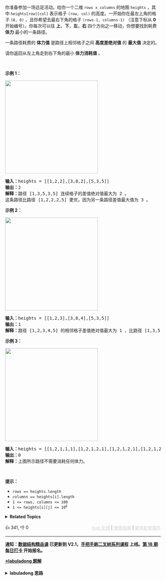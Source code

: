 <p>你准备参加一场远足活动。给你一个二维&nbsp;<code>rows x columns</code>&nbsp;的地图&nbsp;<code>heights</code>&nbsp;，其中&nbsp;<code>heights[row][col]</code>&nbsp;表示格子&nbsp;<code>(row, col)</code>&nbsp;的高度。一开始你在最左上角的格子&nbsp;<code>(0, 0)</code>&nbsp;，且你希望去最右下角的格子&nbsp;<code>(rows-1, columns-1)</code>&nbsp;（注意下标从 <strong>0</strong> 开始编号）。你每次可以往 <strong>上</strong>，<strong>下</strong>，<strong>左</strong>，<strong>右</strong>&nbsp;四个方向之一移动，你想要找到耗费 <strong>体力</strong> 最小的一条路径。</p>

<p>一条路径耗费的 <strong>体力值</strong>&nbsp;是路径上相邻格子之间 <strong>高度差绝对值</strong>&nbsp;的 <strong>最大值</strong>&nbsp;决定的。</p>

<p>请你返回从左上角走到右下角的最小<strong>&nbsp;体力消耗值</strong>&nbsp;。</p>

<p>&nbsp;</p>

<p><strong>示例 1：</strong></p>

<p><img alt="" src="https://assets.leetcode-cn.com/aliyun-lc-upload/uploads/2020/10/25/ex1.png" style="width: 300px; height: 300px;" /></p>

<pre>
<b>输入：</b>heights = [[1,2,2],[3,8,2],[5,3,5]]
<b>输出：</b>2
<b>解释：</b>路径 [1,3,5,3,5] 连续格子的差值绝对值最大为 2 。
这条路径比路径 [1,2,2,2,5] 更优，因为另一条路径差值最大值为 3 。
</pre>

<p><strong>示例 2：</strong></p>

<p><img alt="" src="https://assets.leetcode-cn.com/aliyun-lc-upload/uploads/2020/10/25/ex2.png" style="width: 300px; height: 300px;" /></p>

<pre>
<b>输入：</b>heights = [[1,2,3],[3,8,4],[5,3,5]]
<b>输出：</b>1
<b>解释：</b>路径 [1,2,3,4,5] 的相邻格子差值绝对值最大为 1 ，比路径 [1,3,5,3,5] 更优。
</pre>

<p><strong>示例 3：</strong></p> 
<img alt="" src="https://assets.leetcode-cn.com/aliyun-lc-upload/uploads/2020/10/25/ex3.png" style="width: 300px; height: 300px;" /> 
<pre>
<b>输入：</b>heights = [[1,2,1,1,1],[1,2,1,2,1],[1,2,1,2,1],[1,2,1,2,1],[1,1,1,2,1]]
<b>输出：</b>0
<b>解释：</b>上图所示路径不需要消耗任何体力。
</pre>

<p>&nbsp;</p>

<p><strong>提示：</strong></p>

<ul> 
 <li><code>rows == heights.length</code></li> 
 <li><code>columns == heights[i].length</code></li> 
 <li><code>1 &lt;= rows, columns &lt;= 100</code></li> 
 <li><code>1 &lt;= heights[i][j] &lt;= 10<sup>6</sup></code></li> 
</ul>

<details><summary><strong>Related Topics</strong></summary>深度优先搜索 | 广度优先搜索 | 并查集 | 数组 | 二分查找 | 矩阵 | 堆（优先队列）</details><br>

<div>👍 341, 👎 0<span style='float: right;'><span style='color: gray;'><a href='https://github.com/labuladong/fucking-algorithm/discussions/939' target='_blank' style='color: lightgray;text-decoration: underline;'>bug 反馈</a> | <a href='https://labuladong.gitee.io/article/fname.html?fname=jb插件简介' target='_blank' style='color: lightgray;text-decoration: underline;'>使用指南</a> | <a href='https://labuladong.github.io/algo/images/others/%E5%85%A8%E5%AE%B6%E6%A1%B6.jpg' target='_blank' style='color: lightgray;text-decoration: underline;'>更多配套插件</a></span></span></div>

<div id="labuladong"><hr>

**通知：[数据结构精品课](https://aep.h5.xeknow.com/s/1XJHEO) 已更新到 V2.1，[手把手刷二叉树系列课程](https://aep.xet.tech/s/3YGcq3) 上线。[第 18 期每日打卡](https://aep.xet.tech/s/2PLO1n) 开始报名。**



<p><strong><a href="https://labuladong.github.io/article/slug.html?slug=path-with-minimum-effort" target="_blank">⭐️labuladong 题解</a></strong></p>
<details><summary><strong>labuladong 思路</strong></summary>

## 基本思路

如果你把二维数组中每个 `(x, y)` 坐标看做一个节点，它的上下左右坐标就是相邻节点，它对应的值和相邻坐标对应的值之差的绝对值就是题目说的「体力消耗」，你就可以理解为边的权重。

这样就可以使用 Dijkstra 算法求解了，只不过这道题中评判一条路径是长还是短的标准不再是路径经过的权重总和，而是路径经过的权重最大值。

Dijkstra 算法模板的背景知识较多，请看详细题解。

**详细题解：[Dijkstra 算法模板及应用](https://labuladong.github.io/article/fname.html?fname=dijkstra算法)**

**标签：Dijkstra 算法，[图论算法](https://mp.weixin.qq.com/mp/appmsgalbum?__biz=MzAxODQxMDM0Mw==&action=getalbum&album_id=2122000448684457990)，最短路径算法**

## 解法代码

<div class="tab-panel"><div class="tab-nav">
<button data-tab-item="cpp" class="tab-nav-button btn " data-tab-group="default" onclick="switchTab(this)">cpp🤖</button>

<button data-tab-item="python" class="tab-nav-button btn " data-tab-group="default" onclick="switchTab(this)">python🤖</button>

<button data-tab-item="java" class="tab-nav-button btn active" data-tab-group="default" onclick="switchTab(this)">java🟢</button>

<button data-tab-item="go" class="tab-nav-button btn " data-tab-group="default" onclick="switchTab(this)">go🤖</button>

<button data-tab-item="javascript" class="tab-nav-button btn " data-tab-group="default" onclick="switchTab(this)">javascript🤖</button>
</div><div class="tab-content">
<div data-tab-item="cpp" class="tab-item " data-tab-group="default"><div class="highlight">

```cpp
// 注意：cpp 代码由 chatGPT🤖 根据我的 java 代码翻译，旨在帮助不同背景的读者理解算法逻辑。
// 本代码已经通过力扣的全部测试用例，可直接粘贴提交。

class Solution {
public:
    // Dijkstra 算法，计算 (0, 0) 到 (m - 1, n - 1) 的最小体力消耗
    int minimumEffortPath(vector<vector<int>>& heights) {
        int m = heights.size(), n = heights[0].size();
        // 定义：从 (0, 0) 到 (i, j) 的最小体力消耗是 effortTo[i][j]
        vector<vector<int>> effortTo(m,vector<int>(n, INT_MAX)); // dp table 初始化为正无穷
        // base case，起点到起点的最小消耗就是 0
        effortTo[0][0] = 0;

        // 优先级队列，effortFromStart 较小的排在前面
        priority_queue<State,vector<State>,Comp> pq; // 第二个参数就是自定义语法格式，详见下方
        // 从起点 (0, 0) 开始进行 BFS
        pq.push(State(0, 0, 0));

        while (!pq.empty()) {
            State curState = pq.top();
            pq.pop();
            int curX = curState.x;
            int curY = curState.y;
            int curEffortFromStart = curState.effortFromStart;

            // 到达终点提前结束
            if (curX == m - 1 && curY == n - 1) {
                return curEffortFromStart;
            }

            if (curEffortFromStart > effortTo[curX][curY]) {
                continue;
            }
            // 将 (curX, curY) 的相邻坐标装入队列
            for (auto& neighbor : adj(heights, curX, curY)) {
                int nextX = neighbor[0];
                int nextY = neighbor[1];
                // 计算从 (curX, curY) 达到 (nextX, nextY) 的消耗
                int effortToNextNode = max(
                    effortTo[curX][curY],
                    abs(heights[curX][curY] - heights[nextX][nextY])
                );
                // 更新 dp table
                if (effortTo[nextX][nextY] > effortToNextNode) {
                    effortTo[nextX][nextY] = effortToNextNode;
                    pq.push(State(nextX, nextY, effortToNextNode));
                }
            }
        }
        // 正常情况不会达到这个 return
        return -1;
    }

    // 方向数组，上下左右的坐标偏移量
    vector<vector<int>> dirs {{0, 1}, {1, 0}, {0, -1}, {-1, 0}};

    // 返回坐标 (x, y) 的上下左右相邻坐标
    vector<vector<int>> adj(vector<vector<int>>& matrix, int x, int y) {
        int m = matrix.size(), n = matrix[0].size();
        // 存储相邻节点
        vector<vector<int>> neighbors;
        for (auto& dir : dirs) {
            int nx = x + dir[0];
            int ny = y + dir[1];
            if (nx >= m || nx < 0 || ny >= n || ny < 0) {
                // 索引越界
                continue;
            }
            neighbors.push_back({nx, ny});
        }
        return neighbors;
    }

    struct State {
        // 矩阵中的一个位置
        int x, y;
        // 从起点 (0, 0) 到当前位置的最小体力消耗（距离）
        int effortFromStart;

        State(int x, int y, int effortFromStart) {
            this->x = x;
            this->y = y;
            this->effortFromStart = effortFromStart;
        }
    };

    struct Comp {
        bool operator() (State& a, State& b) {
            return a.effortFromStart > b.effortFromStart;
        }
    };
};
```

</div></div>

<div data-tab-item="python" class="tab-item " data-tab-group="default"><div class="highlight">

```python
# 注意：python 代码由 chatGPT🤖 根据我的 java 代码翻译，旨在帮助不同背景的读者理解算法逻辑。
# 本代码已经通过力扣的全部测试用例，可直接粘贴提交。

import heapq

class Solution:
    def minimumEffortPath(self, heights: List[List[int]]) -> int:
        m, n = len(heights), len(heights[0])
        # 定义：从 (0, 0) 到 (i, j) 的最小体力消耗是 effortTo[i][j]
        effortTo = [[float('inf')] * n for _ in range(m)]
        # base case，起点到起点的最小消耗就是 0
        effortTo[0][0] = 0
        
        # 优先级队列，effortFromStart 较小的排在前面
        pq = []
        
        # 从起点 (0, 0) 开始进行 BFS
        heapq.heappush(pq, [0, 0, 0])

        while pq:
            curEffortFromStart, curX, curY = heapq.heappop(pq)
            
            # 到达终点提前结束
            if curX == m - 1 and curY == n - 1:
                return curEffortFromStart
            
            if curEffortFromStart > effortTo[curX][curY]:
                continue
                
            # 将 (curX, curY) 的相邻坐标装入队列
            for nextX, nextY in self.adj(heights, curX, curY):
                # 计算从 (curX, curY) 达到 (nextX, nextY) 的消耗
                effortToNextNode = max(
                    effortTo[curX][curY],
                    abs(heights[curX][curY] - heights[nextX][nextY])
                )
                # 更新 dp table
                if effortTo[nextX][nextY] > effortToNextNode:
                    effortTo[nextX][nextY] = effortToNextNode
                    heapq.heappush(pq, [effortToNextNode, nextX, nextY])
                    
        # 正常情况不会达到这个 return
        return -1
    
    # 方向数组，上下左右的坐标偏移量
    dirs = [[0, 1], [1, 0], [0, -1], [-1, 0]]

    # 返回坐标 (x, y) 的上下左右相邻坐标
    def adj(self, matrix, x, y):
        m, n = len(matrix), len(matrix[0])
        # 存储相邻节点
        neighbors = []
        for dir in self.dirs:
            nx = x + dir[0]
            ny = y + dir[1]
            if nx >= m or nx < 0 or ny >= n or ny < 0:
                # 索引越界
                continue
            neighbors.append([nx, ny])
        return neighbors
```

</div></div>

<div data-tab-item="java" class="tab-item active" data-tab-group="default"><div class="highlight">

```java
class Solution {
    // Dijkstra 算法，计算 (0, 0) 到 (m - 1, n - 1) 的最小体力消耗
    public int minimumEffortPath(int[][] heights) {
        int m = heights.length, n = heights[0].length;
        // 定义：从 (0, 0) 到 (i, j) 的最小体力消耗是 effortTo[i][j]
        int[][] effortTo = new int[m][n];
        // dp table 初始化为正无穷
        for (int i = 0; i < m; i++) {
            Arrays.fill(effortTo[i], Integer.MAX_VALUE);
        }
        // base case，起点到起点的最小消耗就是 0
        effortTo[0][0] = 0;

        // 优先级队列，effortFromStart 较小的排在前面
        Queue<State> pq = new PriorityQueue<>((a, b) -> {
            return a.effortFromStart - b.effortFromStart;
        });

        // 从起点 (0, 0) 开始进行 BFS
        pq.offer(new State(0, 0, 0));

        while (!pq.isEmpty()) {
            State curState = pq.poll();
            int curX = curState.x;
            int curY = curState.y;
            int curEffortFromStart = curState.effortFromStart;

            // 到达终点提前结束
            if (curX == m - 1 && curY == n - 1) {
                return curEffortFromStart;
            }

            if (curEffortFromStart > effortTo[curX][curY]) {
                continue;
            }
            // 将 (curX, curY) 的相邻坐标装入队列
            for (int[] neighbor : adj(heights, curX, curY)) {
                int nextX = neighbor[0];
                int nextY = neighbor[1];
                // 计算从 (curX, curY) 达到 (nextX, nextY) 的消耗
                int effortToNextNode = Math.max(
                        effortTo[curX][curY],
                        Math.abs(heights[curX][curY] - heights[nextX][nextY])
                );
                // 更新 dp table
                if (effortTo[nextX][nextY] > effortToNextNode) {
                    effortTo[nextX][nextY] = effortToNextNode;
                    pq.offer(new State(nextX, nextY, effortToNextNode));
                }
            }
        }
        // 正常情况不会达到这个 return
        return -1;
    }

    // 方向数组，上下左右的坐标偏移量
    int[][] dirs = new int[][]{{0, 1}, {1, 0}, {0, -1}, {-1, 0}};

    // 返回坐标 (x, y) 的上下左右相邻坐标
    List<int[]> adj(int[][] matrix, int x, int y) {
        int m = matrix.length, n = matrix[0].length;
        // 存储相邻节点
        List<int[]> neighbors = new ArrayList<>();
        for (int[] dir : dirs) {
            int nx = x + dir[0];
            int ny = y + dir[1];
            if (nx >= m || nx < 0 || ny >= n || ny < 0) {
                // 索引越界
                continue;
            }
            neighbors.add(new int[]{nx, ny});
        }
        return neighbors;
    }

    class State {
        // 矩阵中的一个位置
        int x, y;
        // 从起点 (0, 0) 到当前位置的最小体力消耗（距离）
        int effortFromStart;

        State(int x, int y, int effortFromStart) {
            this.x = x;
            this.y = y;
            this.effortFromStart = effortFromStart;
        }
    }
}
```

</div></div>

<div data-tab-item="go" class="tab-item " data-tab-group="default"><div class="highlight">

```go
// 注意：go 代码由 chatGPT🤖 根据我的 java 代码翻译，旨在帮助不同背景的读者理解算法逻辑。
// 本代码还未经过力扣测试，仅供参考，如有疑惑，可以参照我写的 java 代码对比查看。

func minimumEffortPath(heights [][]int) int {
    m := len(heights)
    n := len(heights[0])
    // 定义：从 (0, 0) 到 (i, j) 的最小体力消耗是 effortTo[i][j]
    effortTo := make([][]int, m)
    for i := range effortTo {
        effortTo[i] = make([]int, n)
        // dp table 初始化为正无穷
        for j := range effortTo[i] {
            effortTo[i][j] = math.MaxInt32
        }
    }
    // base case，起点到起点的最小消耗就是 0
    effortTo[0][0] = 0

    // 方向数组，上下左右的坐标偏移量
    var dirs = [][2]int{{0, 1}, {1, 0}, {0, -1}, {-1, 0}}

    // 返回坐标 (x, y) 的上下左右相邻坐标
    var adj = func(x, y int) [][]int {
        // 存储相邻节点
        neighbors := make([][]int, 0)
        for _, dir := range dirs {
            nx, ny := x+dir[0], y+dir[1]
            if nx >= m || nx < 0 || ny >= n || ny < 0 {
                // 索引越界
                continue
            }
            neighbors = append(neighbors, []int{nx, ny})
        }
        return neighbors
    }

    // 优先级队列的类型定义
    type PriorityQueue []*State

    func (pq PriorityQueue) Len() int            { return len(pq) }
    func (pq PriorityQueue) Less(i, j int) bool  { return pq[i].effortFromStart < pq[j].effortFromStart }
    func (pq PriorityQueue) Swap(i, j int)       { pq[i], pq[j] = pq[j], pq[i] }
    func (pq *PriorityQueue) Push(x interface{}) { *pq = append(*pq, x.(*State)) }
    func (pq *PriorityQueue) Pop() interface{} {
        old := *pq
        n := len(old)
        item := old[n-1]
        *pq = old[0 : n-1]
        return item
    }

    // 从起点 (0, 0) 开始进行 BFS
    pq := make(PriorityQueue, 0)
    heap.Init(&pq)
    pq.Push(&State{0, 0, 0})
    for pq.Len() > 0 {
        curState := heap.Pop(&pq).(*State)
        curX, curY, curEffortFromStart := curState.x, curState.y, curState.effortFromStart

        // 到达终点提前结束
        if curX == m-1 && curY == n-1 {
            return curEffortFromStart
        }

        if curEffortFromStart > effortTo[curX][curY] {
            continue
        }
        // 将 (curX, curY) 的相邻坐标装入队列
        for _, neighbor := range adj(curX, curY) {
            nextX, nextY := neighbor[0], neighbor[1]
            // 计算从 (curX, curY) 达到 (nextX, nextY) 的消耗
            effortToNextNode := max(
                effortTo[curX][curY],
                abs(heights[curX][curY]-heights[nextX][nextY]),
            )
            // 更新 dp table
            if effortTo[nextX][nextY] > effortToNextNode {
                effortTo[nextX][nextY] = effortToNextNode
                heap.Push(&pq, &State{nextX, nextY, effortToNextNode})
            }
        }
    }
    // 正常情况不会达到这个 return
    return -1
}

type State struct {
    // 矩阵中的一个位置
    x, y int
    // 从起点 (0, 0) 到当前位置的最小体力消耗（距离）
    effortFromStart int
}

func max(x, y int) int {
    if x > y {
        return x
    }
    return y
}

func abs(x int) int {
    if x < 0 {
        return -x
    }
    return x
}
```

</div></div>

<div data-tab-item="javascript" class="tab-item " data-tab-group="default"><div class="highlight">

```javascript
// 注意：javascript 代码由 chatGPT🤖 根据我的 java 代码翻译，旨在帮助不同背景的读者理解算法逻辑。
// 本代码还未经过力扣测试，仅供参考，如有疑惑，可以参照我写的 java 代码对比查看。

var minimumEffortPath = function(heights) {
    let m = heights.length, n = heights[0].length;
    // 定义：从 (0, 0) 到 (i, j) 的最小体力消耗是 effortTo[i][j]
    let effortTo = new Array(m).fill().map(() => new Array(n).fill(Number.MAX_VALUE));
    // dp table 初始化为正无穷
    for(let i = 0; i < m; i++) {
        effortTo[i].fill(Number.MAX_VALUE);
    }
    // base case，起点到起点的最小消耗就是 0
    effortTo[0][0] = 0;
    // 从起点 (0, 0) 开始进行 BFS
    let pq = new PriorityQueue((a, b) => {
        return a.effortFromStart - b.effortFromStart;
    });
    // 优先级队列，effortFromStart 较小的排在前面
    pq.offer(new State(0, 0, 0));
    while(!pq.isEmpty()) {
        let curState = pq.poll();
        let curX = curState.x;
        let curY = curState.y;
        let curEffortFromStart = curState.effortFromStart;

        // 到达终点提前结束
        if(curX === m - 1 && curY === n - 1) {
            return curEffortFromStart;
        }

        if(curEffortFromStart > effortTo[curX][curY]) {
            continue;
        }
        // 将 (curX, curY) 的相邻坐标装入队列
        let neighbors = adj(heights, curX, curY);
        for(let i = 0; i < neighbors.length; i++){
            let neighbor = neighbors[i];
            let nextX = neighbor[0];
            let nextY = neighbor[1];
            // 计算从 (curX, curY) 达到 (nextX, nextY) 的消耗
            let effortToNextNode = Math.max(
                effortTo[curX][curY],
                Math.abs(heights[curX][curY] - heights[nextX][nextY])
            );
            // 更新 dp table
            if(effortTo[nextX][nextY] > effortToNextNode) {
                effortTo[nextX][nextY] = effortToNextNode;
                pq.offer(new State(nextX, nextY, effortToNextNode));
            }
        }
    }
    // 正常情况不会达到这个 return
    return -1;
}

// 方向数组，上下左右的坐标偏移量
let dirs = [[0, 1], [1, 0], [0, -1], [-1, 0]];

// 返回坐标 (x, y) 的上下左右相邻坐标
let adj = (matrix, x, y) => {
    let m = matrix.length, n = matrix[0].length;
    // 存储相邻节点
    let neighbors = [];
    for(let i = 0; i < dirs.length; i++) {
        let dir = dirs[i];
        let nx = x + dir[0];
        let ny = y + dir[1];
        if(nx >= m || nx < 0 || ny >= n || ny < 0) {
            // 索引越界
            continue;
        }
        neighbors.push([nx, ny]);
    }
    return neighbors;
}

class PriorityQueue {
    constructor(fn) {
        this.heap = [];
        this.cmp = fn || ((a, b) => {
            return a - b;
        });
    }
    size() {
        return this.heap.length;
    }
    isEmpty() {
        return this.size() === 0;
    }
    offer(...values) {
        values.forEach((value) => {
            this.heap.push(value);
            this.up(this.size() - 1);
        });
    }
    poll() {
        if(this.isEmpty()) {
            return null;
        }
        const top = this.heap[0];
        this.swap(0, this.size() - 1);
        this.heap.pop();
        this.down(0);
        return top;
    }
    up(index) {
        let parent = (index - 1) >>> 1;
        while(index > 0 && this.cmp(this.heap[index], this.heap[parent]) < 0) {
            this.swap(index, parent);
            index = parent;
            parent = (index - 1) >>> 1;
        }
    }
    down(index) {
        let left = (index << 1) + 1;
        let right = (index << 1) + 2;
        let minComparator = index;
        if(left < this.size() && this.cmp(this.heap[left], this.heap[minComparator]) < 0) {
            minComparator = left;
        }
        if(right < this.size() && this.cmp(this.heap[right], this.heap[minComparator]) < 0) {
            minComparator = right;
        }
        if(minComparator !== index) {
            this.swap(index, minComparator);
            this.down(minComparator);
        }
    }
    peek() {
        return this.isEmpty() ? null : this.heap[0];
    }
    swap(i, j) {
        const temp = this.heap[i];
        this.heap[i] = this.heap[j];
        this.heap[j] = temp;
    }
}

class State {
    // 矩阵中的一个位置
    constructor(x, y, effortFromStart) {
        this.x = x;
        this.y = y;
        this.effortFromStart = effortFromStart;
    }
}
```

</div></div>
</div></div>

**类似题目**：
  - [1514. 概率最大的路径 🟠](/problems/path-with-maximum-probability)
  - [743. 网络延迟时间 🟠](/problems/network-delay-time)

</details>
</div>



